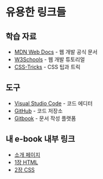 # 유용한 링크들

## 학습 자료
- [MDN Web Docs](https://developer.mozilla.org/) - 웹 개발 공식 문서
- [W3Schools](https://www.w3schoold.com/) - 웹 개발 튜토리얼
- [CSS-Tricks](https://css-tricks.com/) - CSS 팁과 트릭

## 도구
- [Visual Studio Code](https://code.visualstudio.com/) - 코드 에디터
- [GitHub](https://github.com) - 코드 저장소
- [Gitbook](https://www.gitbook.com/) - 문서 작성 플랫폼

## 내 e-book 내부 링크
- [소개 페이지](README.md)
- [1장 HTML](html/html-basic.md)
- [2장 CSS](css/css-basic.md)